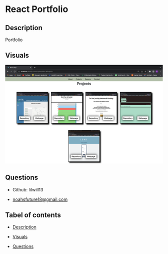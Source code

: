# React Portfolio
## Description
 Portfolio 

## Visuals
 ![](./images/ss1.png)

## Questions 

- Github: lilwill13

- noahsfuture18@gmail.com

## Tabel of contents

- [Description](#description)

- [Visuals](#visuals)

- [Questions](#questions)